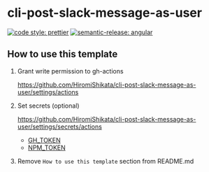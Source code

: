 # cli-post-slack-message-as-user

[![code style: prettier](https://img.shields.io/badge/code_style-prettier-ff69b4.svg?style=flat-square)](https://github.com/prettier/prettier)
[![semantic-release: angular](https://img.shields.io/badge/semantic--release-angular-e10079?logo=semantic-release)](https://github.com/semantic-release/semantic-release)

## How to use this template

1. Grant write permission to gh-actions

   https://github.com/HiromiShikata/cli-post-slack-message-as-user/settings/actions

1. Set secrets (optional)

   https://github.com/HiromiShikata/cli-post-slack-message-as-user/settings/secrets/actions

   - [GH_TOKEN](https://github.com/settings/tokens)
   - [NPM_TOKEN](https://www.npmjs.com/settings/hiromi/tokens)

1. Remove `How to use this template` section from README.md
